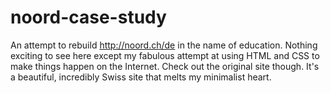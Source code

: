 # noord-case-study
An attempt to rebuild http://noord.ch/de in the name of education.
Nothing exciting to see here except my fabulous attempt at using HTML and CSS to make things happen on the Internet.
Check out the original site though. It's a beautiful, incredibly Swiss site that melts my minimalist heart.
